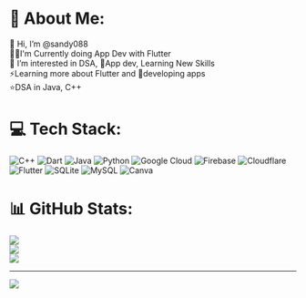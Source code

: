# 💫 About Me:
👋 Hi, I’m @sandy088<br>👩‍💻I'm Currently doing App Dev with Flutter<br>👀 I’m interested in DSA, 📱App dev, Learning New Skills<br>⚡Learning more about Flutter and 📱developing apps<br>⭐DSA in Java, C++<br>


# 💻 Tech Stack:
![C++](https://img.shields.io/badge/c++-%2300599C.svg?style=for-the-badge&logo=c%2B%2B&logoColor=white) ![Dart](https://img.shields.io/badge/dart-%230175C2.svg?style=for-the-badge&logo=dart&logoColor=white) ![Java](https://img.shields.io/badge/java-%23ED8B00.svg?style=for-the-badge&logo=java&logoColor=white) ![Python](https://img.shields.io/badge/python-3670A0?style=for-the-badge&logo=python&logoColor=ffdd54) ![Google Cloud](https://img.shields.io/badge/Google%20Cloud-%234285F4.svg?style=for-the-badge&logo=google-cloud&logoColor=white) ![Firebase](https://img.shields.io/badge/firebase-%23039BE5.svg?style=for-the-badge&logo=firebase) ![Cloudflare](https://img.shields.io/badge/Cloudflare-F38020?style=for-the-badge&logo=Cloudflare&logoColor=white) ![Flutter](https://img.shields.io/badge/Flutter-%2302569B.svg?style=for-the-badge&logo=Flutter&logoColor=white) ![SQLite](https://img.shields.io/badge/sqlite-%2307405e.svg?style=for-the-badge&logo=sqlite&logoColor=white) ![MySQL](https://img.shields.io/badge/mysql-%2300f.svg?style=for-the-badge&logo=mysql&logoColor=white) ![Canva](https://img.shields.io/badge/Canva-%2300C4CC.svg?style=for-the-badge&logo=Canva&logoColor=white)
# 📊 GitHub Stats:
![](https://github-readme-stats.vercel.app/api?username=sandy088&theme=dark&hide_border=false&include_all_commits=true&count_private=true)<br/>
![](https://github-readme-streak-stats.herokuapp.com/?user=sandy088&theme=dark&hide_border=false)<br/>
![](https://github-readme-stats.vercel.app/api/top-langs/?username=sandy088&theme=dark&hide_border=false&include_all_commits=true&count_private=true&layout=compact)



---
[![](https://visitcount.itsvg.in/api?id=sandy088&icon=0&color=0)](https://visitcount.itsvg.in)
